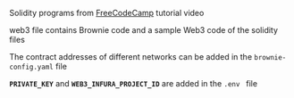 Solidity programs from [FreeCodeCamp](https://www.youtube.com/watch?v=M576WGiDBdQ&t=26913s) tutorial video

web3 file contains Brownie code and a sample Web3 code of the solidity files

The contract addresses of different networks can be added in the ```brownie-config.yaml``` file

**```PRIVATE_KEY```** and **```WEB3_INFURA_PROJECT_ID```** are added in the ```.env ``` file 
